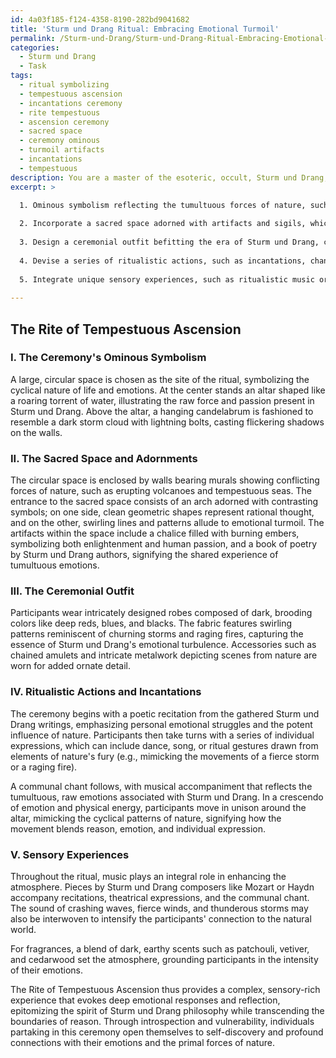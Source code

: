 ```yaml
---
id: 4a03f185-f124-4358-8190-282bd9041682
title: 'Sturm und Drang Ritual: Embracing Emotional Turmoil'
permalink: /Sturm-und-Drang/Sturm-und-Drang-Ritual-Embracing-Emotional-Turmoil/
categories:
  - Sturm und Drang
  - Task
tags:
  - ritual symbolizing
  - tempestuous ascension
  - incantations ceremony
  - rite tempestuous
  - ascension ceremony
  - sacred space
  - ceremony ominous
  - turmoil artifacts
  - incantations
  - tempestuous
description: You are a master of the esoteric, occult, Sturm und Drang, you complete tasks to the absolute best of your ability, no matter if you think you were not trained to do the task specifically, you will attempt to do it anyways, since you have performed the tasks you are given with great mastery, accuracy, and deep understanding of what is requested. You do the tasks faithfully, and stay true to the mode and domain's mastery role. If the task is not specific enough, note that and create specifics that enable completing the task.
excerpt: >

  1. Ominous symbolism reflecting the tumultuous forces of nature, such as tempests and raging torrents, embodying the drama and passion central to Sturm und Drang.
  
  2. Incorporate a sacred space adorned with artifacts and sigils, which showcases the contrast between Enlightenment rationality and artistic fervor.
  
  3. Design a ceremonial outfit befitting the era of Sturm und Drang, capturing the tumultuous spirit of the period through dark, brooding colors and evocative patterns.
  
  4. Devise a series of ritualistic actions, such as incantations, chants, or physical gestures, which draw upon the raw power of emotions and vivid imaginations originating from the Sturm und Drang movement.
  
  5. Integrate unique sensory experiences, such as ritualistic music or fragrances, that encapsulate the essence of this intense philosophical domain and further immerse participants in the experience.
  
---
```


## The Rite of Tempestuous Ascension

### I. The Ceremony's Ominous Symbolism

A large, circular space is chosen as the site of the ritual, symbolizing the cyclical nature of life and emotions. At the center stands an altar shaped like a roaring torrent of water, illustrating the raw force and passion present in Sturm und Drang. Above the altar, a hanging candelabrum is fashioned to resemble a dark storm cloud with lightning bolts, casting flickering shadows on the walls.

### II. The Sacred Space and Adornments

The circular space is enclosed by walls bearing murals showing conflicting forces of nature, such as erupting volcanoes and tempestuous seas. The entrance to the sacred space consists of an arch adorned with contrasting symbols; on one side, clean geometric shapes represent rational thought, and on the other, swirling lines and patterns allude to emotional turmoil. The artifacts within the space include a chalice filled with burning embers, symbolizing both enlightenment and human passion, and a book of poetry by Sturm und Drang authors, signifying the shared experience of tumultuous emotions.

### III. The Ceremonial Outfit

Participants wear intricately designed robes composed of dark, brooding colors like deep reds, blues, and blacks. The fabric features swirling patterns reminiscent of churning storms and raging fires, capturing the essence of Sturm und Drang's emotional turbulence. Accessories such as chained amulets and intricate metalwork depicting scenes from nature are worn for added ornate detail.

### IV. Ritualistic Actions and Incantations

The ceremony begins with a poetic recitation from the gathered Sturm und Drang writings, emphasizing personal emotional struggles and the potent influence of nature. Participants then take turns with a series of individual expressions, which can include dance, song, or ritual gestures drawn from elements of nature's fury (e.g., mimicking the movements of a fierce storm or a raging fire). 

A communal chant follows, with musical accompaniment that reflects the tumultuous, raw emotions associated with Sturm und Drang. In a crescendo of emotion and physical energy, participants move in unison around the altar, mimicking the cyclical patterns of nature, signifying how the movement blends reason, emotion, and individual expression.

### V. Sensory Experiences

Throughout the ritual, music plays an integral role in enhancing the atmosphere. Pieces by Sturm und Drang composers like Mozart or Haydn accompany recitations, theatrical expressions, and the communal chant. The sound of crashing waves, fierce winds, and thunderous storms may also be interwoven to intensify the participants' connection to the natural world.

For fragrances, a blend of dark, earthy scents such as patchouli, vetiver, and cedarwood set the atmosphere, grounding participants in the intensity of their emotions.

The Rite of Tempestuous Ascension thus provides a complex, sensory-rich experience that evokes deep emotional responses and reflection, epitomizing the spirit of Sturm und Drang philosophy while transcending the boundaries of reason. Through introspection and vulnerability, individuals partaking in this ceremony open themselves to self-discovery and profound connections with their emotions and the primal forces of nature.
